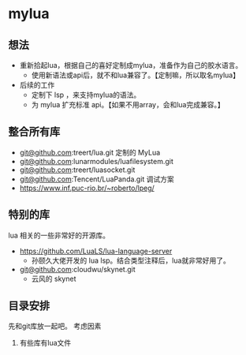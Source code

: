 mylua
================

## 想法
- 重新拾起lua，根据自己的喜好定制成mylua，准备作为自己的胶水语言。
  - 使用新语法或api后，就不和lua兼容了。【定制嘛，所以取名mylua】
- 后续的工作
  - 定制下 lsp ，来支持mylua的语法。
  - 为 mylua 扩充标准 api。【如果不用array，会和lua完成兼容。】

## 整合所有库
- git@github.com:treert/lua.git 定制的 MyLua
- git@github.com:lunarmodules/luafilesystem.git
- git@github.com:treert/luasocket.git
- git@github.com:Tencent/LuaPanda.git 调试方案
- https://www.inf.puc-rio.br/~roberto/lpeg/

## 特别的库
lua 相关的一些非常好的开源库。
- https://github.com/LuaLS/lua-language-server
  - 孙颐久大佬开发的 lua lsp。结合类型注释后，lua就非常好用了。
- git@github.com:cloudwu/skynet.git
  - 云风的 skynet

## 目录安排
先和git库放一起吧。
考虑因素
1. 有些库有lua文件